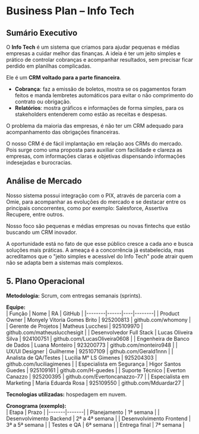 # Business Plan – Info Tech  

##  Sumário Executivo

O **Info Tech** é um sistema que criamos para ajudar pequenas e médias empresas a cuidar melhor das finanças. A ideia é ter um jeito simples e prático de controlar cobranças e acompanhar resultados, sem precisar ficar perdido em planilhas complicadas.  

Ele é um **CRM voltado para a parte financeira**.

- **Cobrança**: faz a emissão de boletos, mostra se os pagamentos foram feitos e manda lembretes automáticos para evitar o não comprimento do contrato ou obrigação.  
- **Relatórios**: mostra gráficos e informações de forma simples, para os stakeholders entenderem como estão as receitas e despesas.  

O problema da maioria das empresas, é não ter um CRM adequado para acompanhamento das obrigações financeiras.

O nosso CRM é de fácil implantação em relação aos CRMs do mercado. Pois surge como uma proposta para auxiliar com facilidade e clareza as empresas, com informações claras e objetivas dispensando informações indesejadas e burocracias.

## Análise de Mercado

Nosso sistema possui integração com o PIX, através de parceria com a Omie, para acompanhar as evoluções do mercado e se destacar entre os principais concorrentes, como por exemplo: Salesforce, Assertiva Recupere, entre outros.

Nosso foco são pequenas e médias empresas ou novas fintechs que estão buscando um CRM inovador.

A oportunidade está no fato de que esse público cresce a cada ano e busca soluções mais práticas. A ameaça é a concorrência já estabelecida, mas acreditamos que o "jeito simples e acessível do Info Tech" pode atrair quem não se adapta bem a sistemas mais complexos.

## 5. Plano Operacional

**Metodologia:** Scrum, com entregas semanais (sprints).  

**Equipe:**  
| Função | Nome | RA | GitHub |
|--------|------|----|--------|
| Product Owner | Monyely Vitoria Gomes Brito | 925200813 | github.com/whomony |
| Gerente de Projetos | Matheus Lucchesi | 925109970 | github.com/matheuslucchesigit |
| Desenvolvedor Full Stack | Lucas Oliveira Silva | 924100751 | github.com/LucasOliveira0608 |
| Engenheira de Banco de Dados | Luana Monteiro | 923200773 | github.com/monteiro948 |
| UX/UI Designer | Guilherme | 925107109 | github.com/Gerald1nnn |
| Analista de QA/Testes | Lucilia M° LS Gimenes | 925204303 | github.com/luciliagimenes |
| Especialista em Segurança | Higor Santos Guedes | 925109161 | github.com/H-guedes |
| Suporte Técnico | Everton Canazzo | 925200395 | github.com/Evertoncanazzo-77 |
| Especialista em Marketing | Maria Eduarda Rosa | 925109550 | github.com/Mduardar27 |

**Tecnologias utilizadas:** hospedagem em nuvem.  

**Cronograma (exemplo):**  
| Etapa | Prazo |
|-------|-------|
| Planejamento | 1ª semana |
| Desenvolvimento Backend | 2ª a 4ª semana |
| Desenvolvimento Frontend | 3ª a 5ª semana |
| Testes e QA | 6ª semana |
| Entrega final | 7ª semana |

